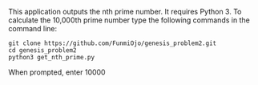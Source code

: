 This application outputs the nth prime number.  It requires Python 3.  To calculate the 10,000th prime number
type the following commands in the command line:
```
git clone https://github.com/FunmiOjo/genesis_problem2.git
cd genesis_problem2
python3 get_nth_prime.py
```
When prompted, enter 10000